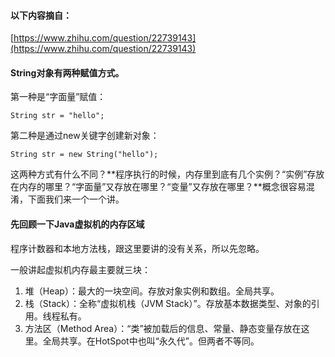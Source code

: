#### 以下内容摘自：

[https://www.zhihu.com/question/22739143](https://www.zhihu.com/question/22739143)

#### String对象有两种赋值方式。

第一种是“字面量”赋值：

```
String str = "hello";
```

第二种是通过new关键字创建新对象：

```
String str = new String("hello");
```

这两种方式有什么不同？**程序执行的时候，内存里到底有几个实例？“实例”存放在内存的哪里？“字面量”又存放在哪里？“变量”又存放在哪里？**概念很容易混淆，下面我们来一个一个讲。

#### 先回顾一下Java虚拟机的内存区域

程序计数器和本地方法栈，跟这里要讲的没有关系，所以先忽略。

一般讲起虚拟机内存最主要就三块：

1. 堆（Heap）：最大的一块空间。存放对象实例和数组。全局共享。
2. 栈（Stack）：全称“虚拟机栈（JVM Stack）”。存放基本数据类型、对象的引用。线程私有。
3. 方法区（Method Area）：“类”被加载后的信息、常量、静态变量存放在这里。全局共享。在HotSpot中也叫“永久代”。但两者不等同。






